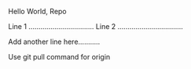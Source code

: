 Hello World, Repo

Line 1 .................................
Line 2 .................................

Add another line here...........

Use git pull command for origin
